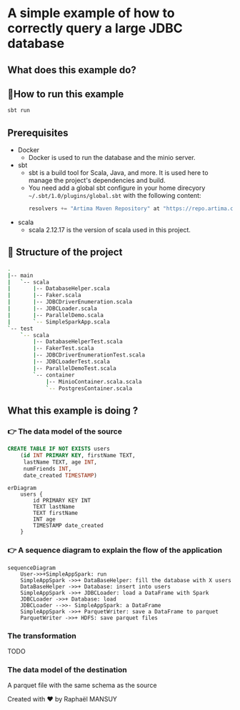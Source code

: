 # A simple example of how to correctly query a large JDBC database

## What does this example do?

## 🚀How to run this example

```bash
sbt run
```

## Prerequisites

- Docker
  - Docker is used to run the database and the minio server.
- sbt
  - sbt is a build tool for Scala, Java, and more. It is used here to manage the project's dependencies and build.
  - You need add a global sbt configure in your home direcyory `~/.sbt/1.0/plugins/global.sbt` with the following content:
    ```scala
    resolvers += "Artima Maven Repository" at "https://repo.artima.com/releases"
    ```
- scala
  - scala 2.12.17 is the version of scala used in this project.

## 📁 Structure of the project

```bash
.
|-- main
|   `-- scala
|       |-- DatabaseHelper.scala
|       |-- Faker.scala
|       |-- JDBCDriverEnumeration.scala
|       |-- JDBCLoader.scala
|       |-- ParallelDemo.scala
|       `-- SimpleSparkApp.scala
`-- test
    `-- scala
        |-- DatabaseHelperTest.scala
        |-- FakerTest.scala
        |-- JDBCDriverEnumerationTest.scala
        |-- JDBCLoaderTest.scala
        |-- ParallelDemoTest.scala
        `-- container
            |-- MinioContainer.scala.scala
            `-- PostgresContainer.scala

```

## What this example is doing ?

### 👉 The data model of the source

```sql
CREATE TABLE IF NOT EXISTS users
    (id INT PRIMARY KEY, firstName TEXT,
     lastName TEXT, age INT,
     numFriends INT,
     date_created TIMESTAMP)
```

```mermaid
erDiagram
    users {
        id PRIMARY KEY INT
        TEXT lastName
        TEXT firstName
        INT age
        TIMESTAMP date_created
    }
```

### 👉 A sequence diagram to explain the flow of the application

```mermaid
sequenceDiagram
    User->>+SimpleAppSpark: run
    SimpleAppSpark ->>+ DataBaseHelper: fill the database with X users
    DataBaseHelper ->>+ Database: insert into users
    SimpleAppSpark ->>+ JDBCLoader: load a DataFrame with Spark
    JDBCLoader ->>+ Database: load
    JDBCLoader -->>- SimpleAppSpark: a DataFrame
    SimpleAppSpark ->>+ ParquetWriter: save a DataFrame to parquet
    ParquetWriter ->>+ HDFS: save parquet files
```

### The transformation

TODO

### The data model of the destination

A parquet file with the same schema as the source

Created with ❤️ by Raphaël MANSUY
